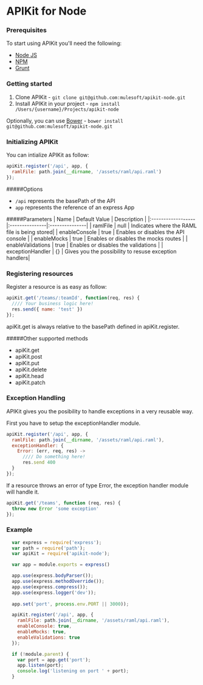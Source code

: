APIKit for Node
===============

### Prerequisites

To start using APIKit you'll need the following:

* [Node JS](http://nodejs.org/)
* [NPM](https://npmjs.org/)
* [Grunt](http://gruntjs.com/)

### Getting started

1. Clone APIKit - `git clone git@github.com:mulesoft/apikit-node.git`
2. Install APIKit in your project - `npm install /Users/{username}/Projects/apikit-node`

Optionally, you can use [Bower](http://bower.io/) - `bower install git@github.com:mulesoft/apikit-node.git`

### Initializing APIKit
You can intialize APIKit as follow:
```javascript
apiKit.register('/api', app, {
  ramlFile: path.join(__dirname, '/assets/raml/api.raml')
});
```
#####Options
* `/api` represents the basePath of the API
* `app` represents the reference of an express App

#####Parameters
| Name         | Default Value  | Description  |
|:------------------|:---------------|:---------------|
| ramlFile          | null           | Indicates where the RAML file is being stored|
| enableConsole     | true           | Enables or disables the API console |
| enableMocks       | true           | Enables or disables the mocks routes |
| enableValidations | true           | Enables or disables the validations |
| exceptionHandler  | {}             | Gives you the possibility to resuse exception handlers|

### Registering resources
Register a resource is as easy as follow:
```javascript
apiKit.get('/teams/:teamId', function(req, res) {
  //// Your business logic here!
  res.send({ name: 'test' })
});
```

apiKit.get is always relative to the basePath defined in apiKit.register.

#####Other supported methods

* apiKit.get
* apiKit.post
* apiKit.put
* apiKit.delete
* apiKit.head
* apiKit.patch

### Exception Handling

APIKit gives you the posibility to handle exceptions in a very reusable way.

First you have to setup the exceptionHandler module.

```javascript
apiKit.register('/api', app, {
  ramlFile: path.join(__dirname, '/assets/raml/api.raml'),
  exceptionHandler: {
    Error: (err, req, res) ->
      //// Do something here!
      res.send 400
  }
});
```

If a resource throws an error of type Error, the exception handler module will handle it.

```javascript
apiKit.get('/teams', function (req, res) {
  throw new Error 'some exception'
});
```

### Example
```javascript
  var express = require('express');
  var path = require('path');
  var apiKit = require('apikit-node');

  var app = module.exports = express()

  app.use(express.bodyParser());
  app.use(express.methodOverride());
  app.use(express.compress());
  app.use(express.logger('dev'));
  
  app.set('port', process.env.PORT || 3000));

  apiKit.register('/api', app, {
    ramlFile: path.join(__dirname, '/assets/raml/api.raml'),
    enableConsole: true,
    enableMocks: true,
    enableValidations: true
  });

  if (!module.parent) {
    var port = app.get('port');
    app.listen(port);
    console.log('listening on port ' + port);
  }
```
